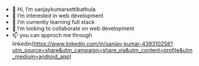 - 👋 Hi, I’m sanjaykumarsettibathula
- 👀 I’m interested in web development
- 🌱 I’m currently learning  full stack
- 💞️ I’m looking to collaborate on  web development
- 📫 you can approch me through linkedin(https://www.linkedin.com/in/sanjay-kumar-439310258?utm_source=share&utm_campaign=share_via&utm_content=profile&utm_medium=android_app)

<!---
sanjaykumarsettibathula/sanjaykumarsettibathula is a ✨ special ✨ repository because its `README.md` (this file) appears on your GitHub profile.
You can click the Preview link to take a look at your changes.
--->
